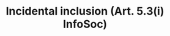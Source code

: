 ---
draft: "false"
title: "Incidental inclusion (Art. 5.3(i) InfoSoc)"
<!--- REQUIRED: title of the exception as used in the list of exception on the homepage --->
short: "info53i"
<!--- REQUIRED: short code of the exception --->
summary: ""
<!--- REQUIRED: summary of the the excption - no more than 400 characters--->
linklaw: ""
<!--- OPTIONAL: link to the exception on eur-lex ---> 
---